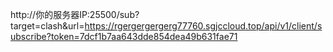 http://你的服务器IP:25500/sub?target=clash&url=https://rgergergergerg77760.sgjccloud.top/api/v1/client/subscribe?token=7dcf1b7aa643dde854dea49b631fae71
